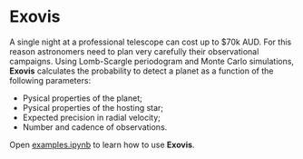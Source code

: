 # Exovis

A single night at a professional telescope can cost up to $70k AUD. For this reason astronomers need to plan very carefully their observational campaigns.
Using Lomb-Scargle periodogram and Monte Carlo simulations, **Exovis** calculates the probability to detect a planet as a function of the following parameters:
- Pysical properties of the planet;
- Pysical properties of the hosting star;
- Expected precision in radial velocity;
- Number and cadence of observations.

Open [examples.ipynb](https://github.com/spinastro/Exovis/blob/master/examples.ipynb) to learn how to use **Exovis**.
